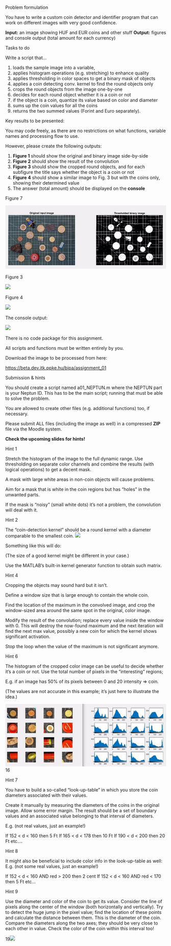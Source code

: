
Problem formulation

You have to write a custom coin detector and identifier program that can work on different images with very good confidence.

**Input:**  an image showing HUF and EUR coins and other stuff **Output:**  figures and console output (total amount for each currency)

Tasks to do

Write a script that…

1. loads the sample image into a variable,
1. applies histogram operations (e.g. stretching) to enhance quality
1. applies thresholding in color spaces to get a binary mask of objects
1. applies a coin detecting conv. kernel to find the round objects only
1. crops the round objects from the image one-by-one
1. decides for each round object whether it is a coin or not
1. if the object is a coin, quantize its value based on color and diameter
1. sums up the coin values for all the coins
1. returns the two summed values (Forint and Euro separately).

Key results to be presented:

You may code freely, as there are no restrictions on what functions, variable names and processing flow to use.

However, please create the following outputs:

1. **Figure 1** should show the original and binary image side-by-side
1. **Figure 2** should show the result of the convolution
1. **Figure 3** should show the cropped round objects, and for each subfigure the title says whether the object is a coin or not
1. **Figure 4** should show a similar image to Fig. 3 but with the coins only, showing their determined value
1. The answer (total amount) should be displayed on the **console**


Figure 7

![](Aspose.Words.e1974aeb-1851-4b90-8c14-fff76b1aa017.001.jpeg)


Figure 3

![](Aspose.Words.e1974aeb-1851-4b90-8c14-fff76b1aa017.002.png)


Figure 4

![](Aspose.Words.e1974aeb-1851-4b90-8c14-fff76b1aa017.003.png)



The console output:

![](Aspose.Words.e1974aeb-1851-4b90-8c14-fff76b1aa017.004.png)



There is no code package for this assignment.

All scripts and functions must be written entirely by you.

Download the image to be processed from here:

<https://beta.dev.itk.ppke.hu/bipa/assignment_01> 



Submission & hints

You should create a script named a01\_NEPTUN.m where the NEPTUN part is your Neptun ID. This has to be the main script; running that must be able to solve the problem.

You are allowed to create other files (e.g. additional functions) too, if necessary.

Please submit ALL files (including the image as well) in a compressed **ZIP** file via the Moodle system.

**Check the upcoming slides for hints!**


Hint 1

Stretch the histogram of the image to the full dynamic range. Use thresholding on separate color channels and combine the results (with logical operations) to get a decent mask.

A mask with large white areas in non-coin objects will cause problems.

Aim for a mask that is white in the coin regions but has “holes” in the unwanted parts.

If the mask is “noisy” (small white dots) it’s not a problem, the convolution will deal with it.


Hint 2

The “coin-detection kernel” should be a round kernel with a diameter comparable to the smallest coin. ![](Aspose.Words.e1974aeb-1851-4b90-8c14-fff76b1aa017.005.png)

Something like this will do: 

(The size of a good kernel might be different in your case.) 

Use the MATLAB’s built-in kernel generator function to obtain such matrix.


Hint 4

Cropping the objects may sound hard but it isn’t.

Define a window size that is large enough to contain the whole coin.

Find the location of the maximum in the convolved image, and crop the window-sized area around the same spot in the original, color image.

Modify the result of the convolution; replace every value inside the window with 0. This will destroy the now-found maximum and the next iteration will find the next max value, possibly a new coin for which the kernel shows significant activation.

Stop the loop when the value of the maximum is not significant anymore.


Hint 6

The histogram of the cropped color image can be useful to decide whether it’s a coin or not. Use the total number of pixels in the “interesting” regions; 

E.g. if an image has 50% of its pixels between 0 and 20 intensity => coin.

(The values are not accurate in this example; it’s just here to illustrate the idea.)

![](Aspose.Words.e1974aeb-1851-4b90-8c14-fff76b1aa017.006.jpeg) 16


Hint 7

You have to build a so-called “look-up-table” in which you store the coin diameters associated with their values.

Create it manually by measuring the diameters of the coins in the original image. Allow some error margin. The result should be a set of boundary values and an associated value belonging to that interval of diameters.

E.g. (not real values, just an example!)

If 152 < d < 160  then   5 Ft If 165 < d < 178 then  10 Ft If  190 < d < 200 then 20 Ft etc....


Hint 8

It might also be beneficial to include color info in the look-up-table as well: E.g. (not some real values, just an example!)

If 152 < d < 160  AND  red > 200 then   2 cent If 152 < d < 160  AND  red < 170 then   5 Ft etc...


Hint 9

Use the diameter and color of the coin to get its value. Consider the line of pixels along the center of the window (both horizontally and vertically). Try to detect the huge jump in the pixel value; find the location of these points and calculate the distance between them. This is the diameter of the coin. Compare the diameters along the two axes; they should be very close to each other in value. Check the color of the coin within this interval too!

19![](Aspose.Words.e1974aeb-1851-4b90-8c14-fff76b1aa017.007.png)

